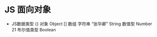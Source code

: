 # JS 面向对象
-   JS数据类型
    {} 对象 Object
    [] 数组
    字符串 “张华卿” String
    数值型 Number 21
    布尔值类型 Boolean